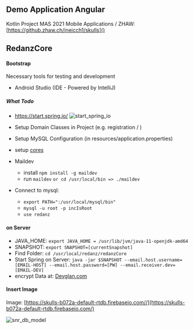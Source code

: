 ## **Demo Application Angular**

Kotlin Project MAS 2021 Mobile Applications / ZHAW: <br>
[https://github.zhaw.ch/ineicch1/skulls]()

## RedanzCore
#### **Bootstrap**
Necessary tools for testing and development
- Android Studio (IDE - Powered by IntelliJ)

##### What Todo
- https://start.spring.io/
![start_spring_io](reference/start_spring_io.png)

- Setup Domain Classes in Project (e.g. registration / )
- Setup MySQL Configuration (in resources/application.properties)
- setup [cores](https://developer.mozilla.org/en-US/docs/Web/HTTP/CORS) 
- Maildev 
  - install ``npm install -g maildev``
  - run ``maildev`` ``or cd /usr/local/bin => ./maildev``
- Connect to mysql: 
  - ``export PATH=":/usr/local/mysql/bin"``
  - ``mysql -u root -p incIsRoot``
  - ``use redanz``
 
 #### on Server
 
- JAVA_HOME: ``export JAVA_HOME = /usr/lib/jvm/java-11-openjdk-amd64``
- SNAPSHOT: ``export SNAPSHOT=[currentSnapshot]``
- Find Folder: ``cd /usr/local/redanz/redanzCore``
- Start Spring on Server:
``java -jar $SNAPSHOT --email.host.username=[EMAIL-HOST] --email.host.password=[PW] --email.receiver.dev=[EMAIL-DEV]``
- encrypt Data at: [Devglan.com](https://www.devglan.com/online-tools/jasypt-online-encryption-decryption/)
#### **Insert Image**
Image:
[https://skulls-b072a-default-rtdb.firebaseio.com//](https://skulls-b072a-default-rtdb.firebaseio.com/)

![snr_db_model](app/documentation/skulls_db_model.png)

